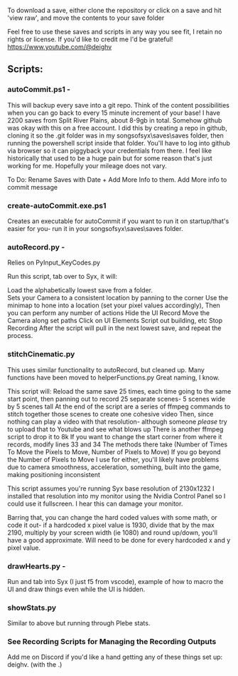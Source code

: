 To download a save, either clone the repository or click on a save and hit 'view raw', and move the contents to your save folder

Feel free to use these saves and scripts in any way you see fit, I retain no rights or license.  If you'd like to credit me I'd be grateful! https://www.youtube.com/@deighv



## Scripts:

### autoCommit.ps1 -
This will backup every save into a git repo.  Think of the content possibilities when you can go back to every 15 minute increment of your base!  I have 2200 saves from Split River Plains, about 8-9gb in total. Somehow github was okay with this on a free account.  I did this by creating a repo in github, cloning it so the .git folder was in my songsofsyx\saves\saves folder, then running the powershell script inside that folder.  You'll have to log into github via browser so it can piggyback your credentials from there.  I feel like historically that used to be a huge pain but for some reason that's just working for me. Hopefully your mileage does not vary.

To Do: Rename Saves with Date + Add More Info to them. Add More info to commit message

### create-autoCommit.exe.ps1
Creates an executable for autoCommit if you want to run it on startup/that's easier for you- run it in your songsofsyx\saves\saves folder.

### autoRecord.py -
Relies on PyInput_KeyCodes.py

Run this script, tab over to Syx, it will:

Load the alphabetically lowest save from a folder.  
Sets your Camera to a consistent location by panning to the corner
Use the minimap to hone into a location (set your pixel values accordingly),
Then you can perform any number of actions
  Hide the UI
  Record
  Move the Camera along set paths
  Click on UI Elements
  Script out building, etc
  Stop Recording
After the script will pull in the next lowest save, and repeat the process.

### stitchCinematic.py

This uses similar functionality to autoRecord, but cleaned up.  Many functions have been moved to helperFunctions.py
Great naming, I know.

This script will:
Reload the same save 25 times, each time going to the same start point, then panning out to record 25 separate scenes- 5 scenes wide by 5 scenes tall
At the end of the script are a series of ffmpeg commands to stitch together those scenes to create one cohesive video
Then, since nothing can play a video with that resolution- although someone *please* try to upload that to Youtube and see what blows up
There is another ffmpeg script to drop it to 8k
  If you want to change the start corner from where it records, modify lines 33 and 34
  The methods there take (Number of Times To Move the Pixels to Move, Number of Pixels to Move)
  If you go beyond the Number of Pixels to Move I use for either, you'll likely have problems due to camera smoothness, acceleration, something, built into the game, making positioning inconsistent

This script assumes you're running Syx base resolution of 2130x1232
I installed that resolution into my monitor using the Nvidia Control Panel so I could use it fullscreen.  I hear this can damage your monitor.  

Barring that, you can change the hard coded values with some math, or code it out- if a hardcoded x pixel value is 1930, divide that by the max 2190, multiply by your screen width (ie 1080) and round up/down, you'll have a good approximate.  Will need to be done for every hardcoded x and y pixel value.

### drawHearts.py -
Run and tab into Syx (I just f5 from vscode), example of how to macro the UI and draw things even while the UI is hidden.

### showStats.py
Similar to above but running through Plebe stats.

### See Recording Scripts for Managing the Recording Outputs

Add me on Discord if you'd like a hand getting any of these things set up: deighv. (with the .)
